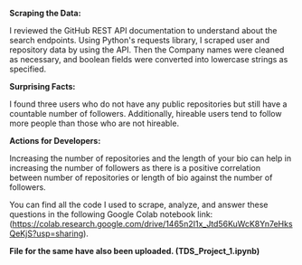 **Scraping the Data:**

I reviewed the GitHub REST API documentation to understand about the search endpoints. 
Using Python's requests library, I scraped user and repository data by using the API. 
Then the Company names were cleaned as necessary, and boolean fields were converted into lowercase strings as specified.

**Surprising Facts:**

I found three users who do not have any public repositories but still have a countable number of followers. 
Additionally, hireable users tend to follow more people than those who are not hireable.

**Actions for Developers:**

Increasing the number of repositories and the length of your bio can help in increasing the number of followers as there is a positive correlation between number of repositories or length of bio against the number of followers.

You can find all the code I used to scrape, analyze, and answer these questions in the following Google Colab notebook link: 
(https://colab.research.google.com/drive/1465n2I1x_Jtd56KuWcK8Yn7eHksQeKjS?usp=sharing).

**File for the same have also been uploaded. (TDS_Project_1.ipynb)**
